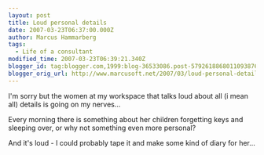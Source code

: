 ```yaml
---
layout: post
title: Loud personal details
date: 2007-03-23T06:37:00.000Z
author: Marcus Hammarberg
tags:
  - Life of a consultant
modified_time: 2007-03-23T06:39:21.340Z
blogger_id: tag:blogger.com,1999:blog-36533086.post-5792618868011093876
blogger_orig_url: http://www.marcusoft.net/2007/03/loud-personal-details.html
---
```


I'm
sorry but the women at my workspace that talks loud about all (i mean
all) details is going on my nerves...

Every morning there is something about her children forgetting keys and
sleeping over, or why not something even more personal?

And it's loud - I could probably tape it and make some kind of diary for
her...
